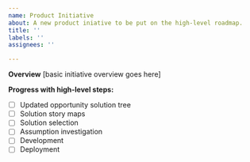 ```yaml
---
name: Product Initiative
about: A new product iniative to be put on the high-level roadmap.
title: ''
labels: ''
assignees: ''

---
```


**Overview**
[basic initiative overview goes here]

**Progress with high-level steps:**
- [ ] Updated opportunity solution tree
- [ ] Solution story maps
- [ ] Solution selection
- [ ] Assumption investigation
- [ ] Development
- [ ] Deployment
